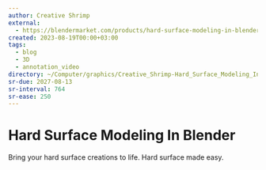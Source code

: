 ```yaml
---
author: Creative Shrimp
external:
  - https://blendermarket.com/products/hard-surface-modeling-in-blender
created: 2023-08-19T00:00+03:00
tags:
  - blog
  - 3D
  - annotation_video
directory: ~/Computer/graphics/Creative_Shrimp-Hard_Surface_Modeling_In_Blender
sr-due: 2027-08-13
sr-interval: 764
sr-ease: 250
---
```


# Hard Surface Modeling In Blender

Bring your hard surface creations to life. Hard surface made easy.
